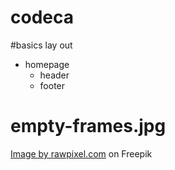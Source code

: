 # codeca

#basics lay out

- homepage
  - header
  - footer

# empty-frames.jpg

<a href="https://www.freepik.com/free-photo/empty-frames-gallery_2992142.htm#query=museum&position=20&from_view=search&track=sph">Image by rawpixel.com</a> on Freepik
